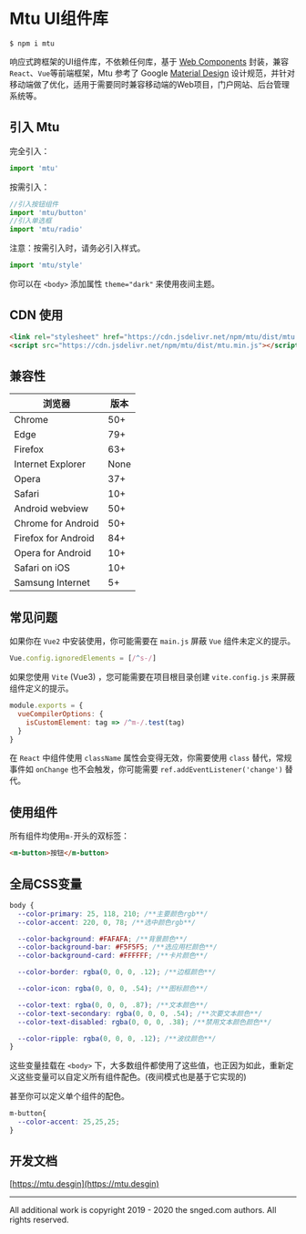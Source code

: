 # Mtu UI组件库

```
$ npm i mtu
```

响应式跨框架的UI组件库，不依赖任何库，基于 [Web Components](https://developer.mozilla.org/en-US/docs/Web/Web_Components) 封装，兼容`React`、`Vue`等前端框架，Mtu 参考了 Google [Material Design](https://material-io.cn/) 设计规范，并针对移动端做了优化，适用于需要同时兼容移动端的Web项目，门户网站、后台管理系统等。

## 引入 Mtu

完全引入：
```js
import 'mtu'
```
按需引入：
```js
//引入按钮组件
import 'mtu/button'
//引入单选框
import 'mtu/radio'
```

注意：按需引入时，请务必引入样式。

```js
import 'mtu/style'
```

你可以在 `<body>` 添加属性 `theme="dark"` 来使用夜间主题。

## CDN 使用

```html
<link rel="stylesheet" href="https://cdn.jsdelivr.net/npm/mtu/dist/mtu.min.css">
<script src="https://cdn.jsdelivr.net/npm/mtu/dist/mtu.min.js"></script>
```

## 兼容性

| 浏览器           | 版本 |
| ------------------- | ---- |
| Chrome              | 50+  |
| Edge                | 79+  |
| Firefox             | 63+  |
| Internet Explorer   | None |
| Opera               | 37+  |
| Safari              | 10+  |
| Android webview     | 50+  |
| Chrome for Android  | 50+  |
| Firefox for Android | 84+  |
| Opera for Android   | 10+  |
| Safari on iOS       | 10+  |
| Samsung Internet    | 5+   |


## 常见问题

如果你在 `Vue2` 中安装使用，你可能需要在 `main.js` 屏蔽 `Vue` 组件未定义的提示。

```js
Vue.config.ignoredElements = [/^s-/]
```

如果您使用 `Vite` (Vue3) ，您可能需要在项目根目录创建 `vite.config.js` 来屏蔽组件定义的提示。

```js
module.exports = {
  vueCompilerOptions: {
    isCustomElement: tag => /^m-/.test(tag)
  }
}
```

在 `React` 中组件使用 `className` 属性会变得无效，你需要使用 `class` 替代，常规事件如 `onChange` 也不会触发，你可能需要 `ref.addEventListener('change')` 替代。

## 使用组件

所有组件均使用`m-`开头的双标签：
```html
<m-button>按钮</m-button>
```

## 全局CSS变量

```css
body {
  --color-primary: 25, 118, 210; /**主要颜色rgb**/
  --color-accent: 220, 0, 78; /**选中颜色rgb**/

  --color-background: #FAFAFA; /**背景颜色**/
  --color-background-bar: #F5F5F5; /**选应用栏颜色**/
  --color-background-card: #FFFFFF; /**卡片颜色**/

  --color-border: rgba(0, 0, 0, .12); /**边框颜色**/

  --color-icon: rgba(0, 0, 0, .54); /**图标颜色**/

  --color-text: rgba(0, 0, 0, .87); /**文本颜色**/
  --color-text-secondary: rgba(0, 0, 0, .54); /**次要文本颜色**/
  --color-text-disabled: rgba(0, 0, 0, .38); /**禁用文本颜色颜色**/

  --color-ripple: rgba(0, 0, 0, .12); /**波纹颜色**/
}
```

这些变量挂载在 `<body>` 下，大多数组件都使用了这些值，也正因为如此，重新定义这些变量可以自定义所有组件配色。(夜间模式也是基于它实现的)

甚至你可以定义单个组件的配色。

```css
m-button{
  --color-accent: 25,25,25;
}
```

## 开发文档

[https://mtu.desgin](https://mtu.desgin)

---

All additional work is copyright 2019 - 2020 the snged.com authors. All rights reserved.